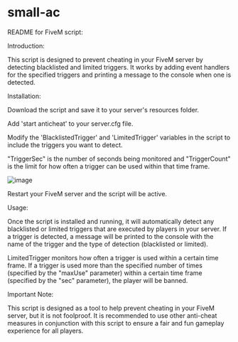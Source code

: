 # small-ac

README for FiveM script:

Introduction:

This script is designed to prevent cheating in your FiveM server by detecting blacklisted and limited triggers. It works by adding event handlers for the specified triggers and printing a message to the console when one is detected.


Installation:

Download the script and save it to your server's resources folder.

Add 'start anticheat' to your server.cfg file.

Modify the 'BlacklistedTrigger' and 'LimitedTrigger' variables in the script to include the triggers you want to detect.

"TriggerSec" is the number of seconds being monitored and "TriggerCount" is the limit for how often a trigger can be used within that time frame.

![image](https://user-images.githubusercontent.com/107435103/236684685-61b8370e-8d06-45b9-a4b2-f63c0545f8b7.png)

Restart your FiveM server and the script will be active.


Usage:

Once the script is installed and running, it will automatically detect any blacklisted or limited triggers that are executed by players in your server. If a trigger is detected, a message will be printed to the console with the name of the trigger and the type of detection (blacklisted or limited).

LimitedTrigger monitors how often a trigger is used within a certain time frame. If a trigger is used more than the specified number of times (specified by the "maxUse" parameter) within a certain time frame (specified by the "sec" parameter), the player will be banned.


Important Note:

This script is designed as a tool to help prevent cheating in your FiveM server, but it is not foolproof. It is recommended to use other anti-cheat measures in conjunction with this script to ensure a fair and fun gameplay experience for all players.
